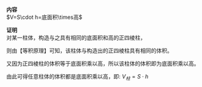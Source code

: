 **内容**  
$V=S\cdot h=底面积\times高$  
  
**证明**  
对某一柱体，构造与之具有相同的底面积和高的正四棱柱，  
  
则由【等积原理】可知，该柱体与构造出的正四棱柱具有相同的体积。  
  
又因为正四棱柱的体积等于底面积乘以高，所以该柱体的体积即为底面积乘以高。  
  
由此可得任意柱体的体积都是底面积乘以高，即: $V_{柱}=S\cdot h$  
